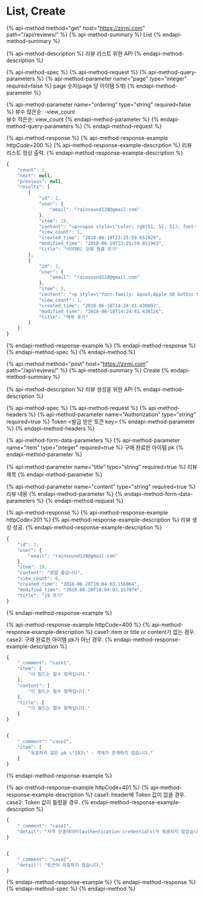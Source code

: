 # List, Create

{% api-method method="get" host="https://zirmi.com" path="/api/reviews/" %}
{% api-method-summary %}
List
{% endapi-method-summary %}

{% api-method-description %}
리뷰 리스트 위한 API
{% endapi-method-description %}

{% api-method-spec %}
{% api-method-request %}
{% api-method-query-parameters %}
{% api-method-parameter name="page" type="integer" required=false %}
page 숫자\(page 당 아이템 5개\)
{% endapi-method-parameter %}

{% api-method-parameter name="ordering" type="string" required=false %}
뷰수 많은순: -view\_count  
뷰수 적은순: view\_count
{% endapi-method-parameter %}
{% endapi-method-query-parameters %}
{% endapi-method-request %}

{% api-method-response %}
{% api-method-response-example httpCode=200 %}
{% api-method-response-example-description %}
리뷰 리스트 정상 출력.
{% endapi-method-response-example-description %}

```javascript
{
    "count": 2,
    "next": null,
    "previous": null,
    "results": [
        {
            "id": 2,
            "user": {
                "email": "rainsound128@gmail.com"
            },
            "item": 19,
            "content": "<p><span style=\"color: rgb(51, 51, 51); font-family: NanumBarunGothic, &quot;맑은 고딕&quot;, &quot;malgun gothic&quot;, AppleGothicNeoSD, &quot;Apple SD 산돌고딕 Neo&quot;, &quot;Microsoft NeoGothic&quot;, &quot;Droid sans&quot;, sans-serif; background-color: rgb(238, 238, 238); font-size: medium;\"><span style=\"font-size: x-large;\"><b>프로니까 프로답게.</b></span><br><span style=\"color: red;\">프로는 화면이 중요하다.</span>&nbsp;9.7형 아이패드 프로에 더해 12.9형 아이패드 프로는 화면이 스마트폰과 비교해서 훨씬 더 크고 넓으며 그만큼 손상될 가능성이 더 크다. ...",
            "view_count": 1,
            "created_time": "2018-06-19T23:25:59.651929",
            "modified_time": "2018-06-19T23:25:59.651963",
            "title": "아이패드 강화 필름 후기"
        },
        {
            "id": 1,
            "user": {
                "email": "rainsound128@gmail.com"
            },
            "item": 2,
            "content": "<p style=\"font-family: &quot;Apple SD Gothic Neo&quot;, &quot;Helvetica Neue&quot;, AppleGothic, &quot;맑은 고딕&quot;, 나눔고딕, 돋움; line-height: 26.35px; list-style-type: none; padding: 10px 0px; margin-bottom: 0px; text-align: justify; word-break: break-all; font-size: 17px; color: rgb(51, 51, 51);\">[IT동아 이문규 기자] 솔직히 고백하는데, 필자는 그동안 애플 맥북을 사용하는 이들을 보며, '과연 저들 중에 맥북이 진정 유용해서 쓰는 이들이 얼마나 될까?'하는 삐딱한 시선을 보냈다. ...",
            "view_count": 1,
            "created_time": "2018-06-18T14:24:41.430097",
            "modified_time": "2018-06-18T14:24:41.430126",
            "title": "맥북 후기"
        }
    ]
}
```
{% endapi-method-response-example %}
{% endapi-method-response %}
{% endapi-method-spec %}
{% endapi-method %}

{% api-method method="post" host="https://zirmi.com" path="/api/reviews/" %}
{% api-method-summary %}
Create
{% endapi-method-summary %}

{% api-method-description %}
리뷰 생성을 위한 API
{% endapi-method-description %}

{% api-method-spec %}
{% api-method-request %}
{% api-method-headers %}
{% api-method-parameter name="Authorization" type="string" required=true %}
Token &lt;발급 받은 토큰 key&gt;
{% endapi-method-parameter %}
{% endapi-method-headers %}

{% api-method-form-data-parameters %}
{% api-method-parameter name="item" type="integer" required=true %}
구매 완료한 아이템 pk
{% endapi-method-parameter %}

{% api-method-parameter name="title" type="string" required=true %}
리뷰 제목
{% endapi-method-parameter %}

{% api-method-parameter name="content" type="string" required=true %}
리뷰 내용
{% endapi-method-parameter %}
{% endapi-method-form-data-parameters %}
{% endapi-method-request %}

{% api-method-response %}
{% api-method-response-example httpCode=201 %}
{% api-method-response-example-description %}
리뷰 생성 성공.
{% endapi-method-response-example-description %}

```javascript
{
    "id": 3,
    "user": {
        "email": "rainsound128@gmail.com"
    },
    "item": 19,
    "content": "정말 좋습니다",
    "view_count": 0,
    "created_time": "2018-06-20T10:04:03.156964",
    "modified_time": "2018-06-20T10:04:03.157074",
    "title": "19 후기"
}
```
{% endapi-method-response-example %}

{% api-method-response-example httpCode=400 %}
{% api-method-response-example-description %}
case1: item or title or content가 없는 경우.  
case2: 구매 완료한 아이템 pk가 아닌 경우.
{% endapi-method-response-example-description %}

```javascript
{
    "_comment": "case1",
    "item": [
        "이 필드는 필수 항목입니다."
    ],
    "content": [
        "이 필드는 필수 항목입니다."
    ],
    "title": [
        "이 필드는 필수 항목입니다."
    ]
}


{
    "_comment": "case2",
    "item": [
        "유효하지 않은 pk \"193\" - 객체가 존재하지 않습니다."
    ]
}
```
{% endapi-method-response-example %}

{% api-method-response-example httpCode=401 %}
{% api-method-response-example-description %}
case1: header에 Token 값이 없을 경우.  
case2: Token 값이 틀렸을 경우.
{% endapi-method-response-example-description %}

```javascript
{
    "_comment": "case1",
    "detail": "자격 인증데이터(authentication credentials)가 제공되지 않았습니다."
}


{
    "_comment": "case2",
    "detail": "토큰이 유효하지 않습니다."
}
```
{% endapi-method-response-example %}
{% endapi-method-response %}
{% endapi-method-spec %}
{% endapi-method %}

